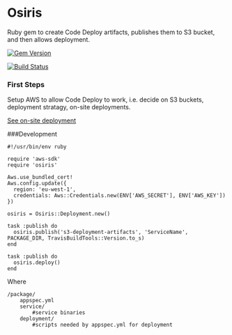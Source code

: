 # Osiris
Ruby gem to create Code Deploy artifacts, publishes them to S3 bucket, and then allows deployment.

[![Gem Version](https://badge.fury.io/rb/Osiris.svg)](http://badge.fury.io/rb/osiris)

[![Build Status](https://travis-ci.org/wparad/Osiris.svg?branch=master)](https://travis-ci.org/wparad/Osiris)

### First Steps
Setup AWS to allow Code Deploy to work, i.e. decide on S3 buckets, deployment stratagy, on-site deployments.

[See on-site deployment](Onsite-Deployments.md)

###Development

    #!/usr/bin/env ruby

    require 'aws-sdk'
    require 'osiris'

    Aws.use_bundled_cert!
    Aws.config.update({
      region: 'eu-west-1',
      credentials: Aws::Credentials.new(ENV['AWS_SECRET'], ENV['AWS_KEY'])
    })

    osiris = Osiris::Deployment.new()

    task :publish do
      osiris.publish('s3-deployment-artifacts', 'ServiceName', PACKAGE_DIR, TravisBuildTools::Version.to_s)
    end

    task :publish do
      osiris.deploy()
    end

Where

    /package/
        appspec.yml
        service/
            #service binaries
        deployment/
            #scripts needed by appspec.yml for deployment
